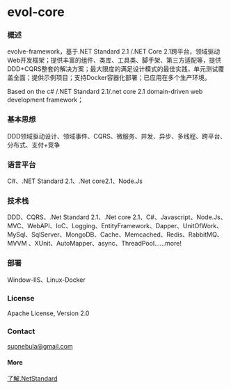 ﻿
# evol-core

### 概述

evolve-framework，基于.NET Standard 2.1 /.NET Core 2.1跨平台，领域驱动Web开发框架；提供丰富的组件、类库、工具类、脚手架、第三方适配等，提供DDD+CQRS整套的解决方案；最大限度的满足设计模式的最佳实践，单元测试覆盖全面；提供示例项目；支持Docker容器化部署；已应用在多个生产环境。

Based on the c# /.NET Standard 2.1/.net core 2.1 domain-driven web development framework；

### 基本思想

DDD领域驱动设计、领域事件、CQRS、微服务、并发、异步、多线程、跨平台、分布式、支付+竞争

### 语言平台

C#、.NET Standard 2.1、.Net core2.1、Node.Js

### 技术栈

DDD、CQRS、.Net Standard 2.1、.Net core 2.1、C#、Javascript、Node.Js、MVC、WebAPI、IoC、Logging、EntityFramework、Dapper、UnitOfWork、MySql、SqlServer、MongoDB、Cache、Memcached、Redis、RabbitMQ、MVVM 、XUnit、AutoMapper、async、ThreadPool......more!

### 部署

Window-IIS、Linux-Docker

### License

Apache License, Version 2.0

### Contact

supnebula@gmail.com

#### More

   [了解.NetStandard](https://docs.microsoft.com/en-us/dotnet/standard/net-standard)

